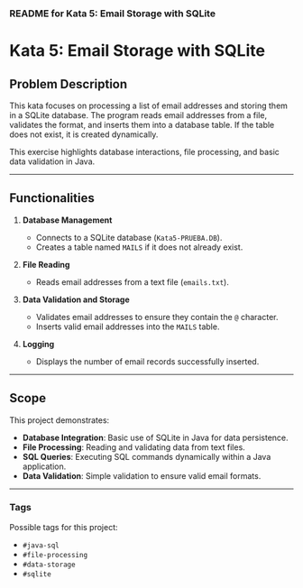 ### README for Kata 5: Email Storage with SQLite

# Kata 5: Email Storage with SQLite

## Problem Description

This kata focuses on processing a list of email addresses and storing them in a SQLite database. The program reads email addresses from a file, validates the format, and inserts them into a database table. If the table does not exist, it is created dynamically.

This exercise highlights database interactions, file processing, and basic data validation in Java.

---

## Functionalities

1. **Database Management**  
   - Connects to a SQLite database (`Kata5-PRUEBA.DB`).  
   - Creates a table named `MAILS` if it does not already exist.

2. **File Reading**  
   - Reads email addresses from a text file (`emails.txt`).  

3. **Data Validation and Storage**  
   - Validates email addresses to ensure they contain the `@` character.  
   - Inserts valid email addresses into the `MAILS` table.  

4. **Logging**  
   - Displays the number of email records successfully inserted.

---

## Scope

This project demonstrates:
- **Database Integration**: Basic use of SQLite in Java for data persistence.  
- **File Processing**: Reading and validating data from text files.  
- **SQL Queries**: Executing SQL commands dynamically within a Java application.  
- **Data Validation**: Simple validation to ensure valid email formats.

---

### Tags

Possible tags for this project:  
- `#java-sql`  
- `#file-processing`  
- `#data-storage`  
- `#sqlite`
